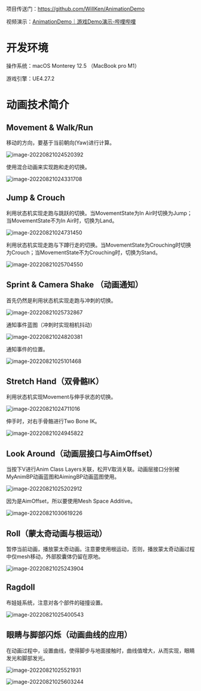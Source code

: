 项目传送门：https://github.com/WillKen/AnimationDemo

视频演示：[AnimationDemo｜游戏Demo演示-哔哩哔哩]()
# 开发环境

操作系统：macOS Monterey 12.5 （MacBook pro M1）

游戏引擎：UE4.27.2

# 动画技术简介

## Movement & Walk/Run

移动的方向，要基于当前朝向(Yaw)进行计算。

![image-20220821024520392](./README.assets/image-20220821024520392.png)

使用混合动画来实现跑和走的切换。

![image-20220821024331708](./README.assets/image-20220821024331708.png)

## Jump & Crouch

利用状态机实现走跑与跳跃的切换。当MovementState为In Air时切换为Jump；当MovementState不为In Air时，切换为Land。

![image-20220821024731450](./README.assets/image-20220821024731450.png)

利用状态机实现走跑与下蹲行走的切换。当MovementState为Crouching时切换为Crouch；当MovementState不为Crouching时，切换为Stand。

![image-20220821025704550](./README.assets/image-20220821025704550.png)

## Sprint & Camera Shake （动画通知）

首先仍然是利用状态机实现走跑与冲刺的切换。

![image-20220821025732867](./README.assets/image-20220821025732867.png)

通知事件蓝图（冲刺时实现相机抖动）

![image-20220821024820381](./README.assets/image-20220821024820381.png)

通知事件的位置。

![image-20220821025101468](./README.assets/image-20220821025101468.png)

## Stretch Hand（双骨骼IK）

利用状态机实现Movement与伸手状态的切换。

![image-20220821024711016](./README.assets/image-20220821024711016.png)

伸手时，对右手骨骼进行Two Bone IK。

![image-20220821024945822](./README.assets/image-20220821024945822.png)

## Look Around（动画层接口与AimOffset）

当按下V进行Anim Class Layers关联，松开V取消关联。动画层接口分别被MyAnimBP动画蓝图和AimingBP动画蓝图使用。

![image-20220821025202912](./README.assets/image-20220821025202912.png)

因为是AimOffset，所以要使用Mesh Space Additive。

![image-20220821030619226](./README.assets/image-20220821030619226.png)

## Roll（蒙太奇动画与根运动）

暂停当前动画，播放蒙太奇动画。注意要使用根运动，否则，播放蒙太奇动画过程中仅mesh移动，外部胶囊体仍留在原地。

![image-20220821025243904](./README.assets/image-20220821025243904.png)

## Ragdoll

布娃娃系统，注意对各个部件的碰撞设置。

![image-20220821025400543](./README.assets/image-20220821025400543.png)

## 眼睛与脚部闪烁（动画曲线的应用）

在动画过程中，设置曲线，使得脚步与地面接触时，曲线值增大，从而实现，眼睛发光和脚部发光。

![image-20220821025521931](./README.assets/image-20220821025521931.png)

![image-20220821025603244](./README.assets/image-20220821025603244-1021777.png)
